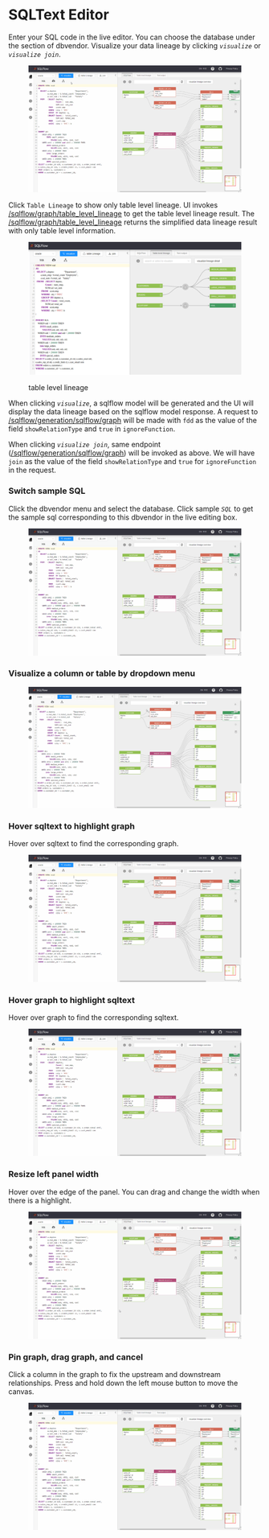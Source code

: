# SQLText Editor

Enter your SQL code in the live editor. You can choose the database under the section of dbvendor. Visualize your data lineage by clicking _`visualize`_ or _`visualize join`_.

<figure><img src="../../.gitbook/assets/185734862-10a41894-eeb8-4331-a25f-1c764ae0ebc0.gif" alt=""><figcaption></figcaption></figure>

Click `Table Lineage` to show only table level lineage. UI invokes [/sqlflow/graph/table\_level\_lineage](../../3.-api-docs/sqlflow-rest-api-reference/generation-interface/sqlflow-graph-table\_level\_lineage.md) to get the table level lineage result. The [/sqlflow/graph/table\_level\_lineage](../../3.-api-docs/sqlflow-rest-api-reference/generation-interface/sqlflow-graph-table\_level\_lineage.md) returns the simplified data lineage result with only table level information.

<figure><img src="../../.gitbook/assets/Screenshot from 2022-11-01 00-02-24.png" alt=""><figcaption><p>table level lineage</p></figcaption></figure>



When clicking _`visualize`_, a sqlflow model will be generated and the UI will display the data lineage based on the sqlflow model response. A request to [/sqlflow/generation/sqlflow/graph](../../3.-api-docs/sqlflow-rest-api-reference/generation-interface/sqlflow-graph.md) will be made with `fdd` as the value of the field `showRelationType` and `true` in `ignoreFunction`.&#x20;

When clicking _`visualize join`_, same endpoint ([/sqlflow/generation/sqlflow/graph](../../3.-api-docs/sqlflow-rest-api-reference/generation-interface/sqlflow-graph.md)) will be invoked as above. We will have `join` as the value of the field `showRelationType` and `true` for `ignoreFunction` in the request.&#x20;

### Switch sample SQL

Click the dbvendor menu and select the database. Click sample _`SQL`_ to get the sample sql corresponding to this dbvendor in the live editing box.

<figure><img src="../../.gitbook/assets/185735004-847cdb63-88a4-49db-8482-8820920daded.gif" alt=""><figcaption></figcaption></figure>

### Visualize a column or table by dropdown menu

<figure><img src="../../.gitbook/assets/185736807-21bb3f70-3fb2-47d6-a97d-c910b139fcbc.gif" alt=""><figcaption></figcaption></figure>

### Hover sqltext to highlight graph

Hover over sqltext to find the corresponding graph.

<figure><img src="../../.gitbook/assets/185735065-d22debe6-6dbf-417d-9e61-798b28d9ddf6.gif" alt=""><figcaption></figcaption></figure>

### Hover graph to highlight sqltext

Hover over graph to find the corresponding sqltext.

<figure><img src="../../.gitbook/assets/185735156-de5d071a-1a55-4914-81a4-90aac85aa036.gif" alt=""><figcaption></figcaption></figure>

### Resize left panel width

Hover over the edge of the panel. You can drag and change the width when there is a highlight.

<figure><img src="../../.gitbook/assets/185735279-20b41fb1-a191-40fa-9fc1-d258246ea0fe.gif" alt=""><figcaption></figcaption></figure>

### Pin graph, drag graph, and cancel

Click a column in the graph to fix the upstream and downstream relationships. Press and hold down the left mouse button to move the canvas.

<figure><img src="../../.gitbook/assets/185735432-0ef385fd-b1b8-4269-ae47-e339e2b78bf5.gif" alt=""><figcaption></figcaption></figure>
